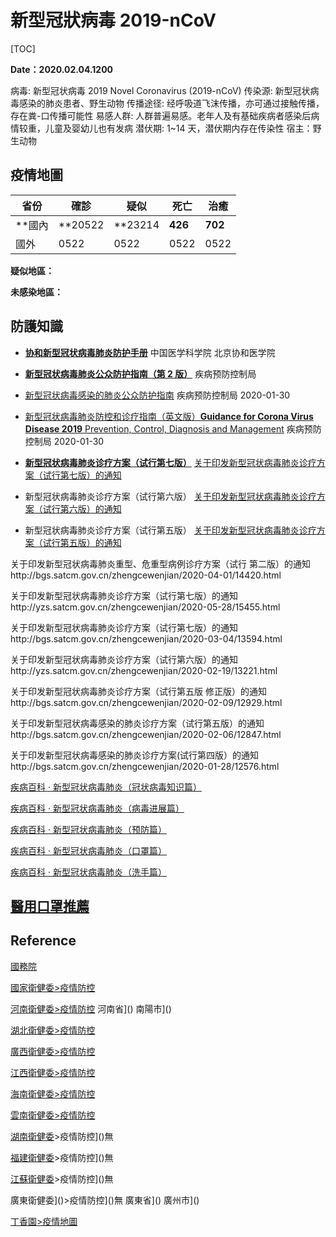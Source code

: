 # 新型冠狀病毒 2019-nCoV

[TOC]

**Date：2020.02.04.1200**

病毒: 新型冠状病毒 2019 Novel Coronavirus (2019-nCoV)
传染源: 新型冠状病毒感染的肺炎患者、野生动物
传播途径: 经呼吸道飞沫传播，亦可通过接触传播，存在粪-口传播可能性
易感人群: 人群普遍易感。老年人及有基础疾病者感染后病情较重，儿童及婴幼儿也有发病
潜伏期: 1~14 天，潜伏期内存在传染性
宿主：野生动物

## 疫情地圖

| **省份** | **確診** | **疑似** | **死亡** | 治癒 |
| -------- | -------- | -------- | -------- | -------- |
| **國內 | **20522 | **23214 | **426** | **702** |
| 國外 | 0522 | 0522 | 0522 | 0522 |

**疑似地區：**

**未感染地區：**

## 防護知識

* [**协和新型冠状病毒肺炎防护手册**](http://pumcp.com/portal/sites/xiehe/pages/books/7/index.html) 中国医学科学院 北京协和医学院



* [**新型冠状病毒肺炎公众防护指南（第 2 版）**](https://mp.weixin.qq.com/s/02tsJDlLUPHNsW4zDFsaDw) 疾病预防控制局
* [新型冠状病毒感染的肺炎公众防护指南](http://www.nhc.gov.cn/jkj/s7915/202001/bc661e49b5bc487dba182f5c49ac445b/files/92875523709b45ccb2ae9a387d7a183f.pdf) 疾病预防控制局 2020-01-30



* [新型冠状病毒肺炎防控和诊疗指南（英文版）**Guidance for Corona Virus Disease 2019** Prevention, Control, Diagnosis and Management](https://mp.weixin.qq.com/s/7qy_oCfUuJB4erRtG47vvA) 疾病预防控制局 2020-01-30



* [**新型冠状病毒肺炎诊疗方案（试行第七版）**](http://www.nhc.gov.cn/yzygj/s7653p/202003/46c9294a7dfe4cef80dc7f5912eb1989/files/ce3e6945832a438eaae415350a8ce964.pdf) [关于印发新型冠状病毒肺炎诊疗方案（试行第七版）的通知](http://www.nhc.gov.cn/yzygj/s7653p/202003/46c9294a7dfe4cef80dc7f5912eb1989.shtml)
* 新型冠状病毒肺炎诊疗方案（试行第六版） [关于印发新型冠状病毒肺炎诊疗方案（试行第六版）的通知](http://www.nhc.gov.cn/yzygj/s7653p/202002/8334a8326dd94d329df351d7da8aefc2.shtml)
* 新型冠状病毒肺炎诊疗方案（试行第五版） [关于印发新型冠状病毒肺炎诊疗方案（试行第五版）的通知](http://www.nhc.gov.cn/yzygj/s7653p/202002/d4b895337e19445f8d728fcaf1e3e13a.shtml)



关于印发新型冠状病毒肺炎重型、危重型病例诊疗方案（试行 第二版）的通知http://bgs.satcm.gov.cn/zhengcewenjian/2020-04-01/14420.html

关于印发新型冠状病毒肺炎诊疗方案（试行第七版）的通知http://yzs.satcm.gov.cn/zhengcewenjian/2020-05-28/15455.html

关于印发新型冠状病毒肺炎诊疗方案（试行第七版）的通知http://bgs.satcm.gov.cn/zhengcewenjian/2020-03-04/13594.html

关于印发新型冠状病毒肺炎诊疗方案（试行第六版）的通知http://yzs.satcm.gov.cn/zhengcewenjian/2020-02-19/13221.html

关于印发新型冠状病毒肺炎诊疗方案（试行第五版 修正版）的通知http://bgs.satcm.gov.cn/zhengcewenjian/2020-02-09/12929.html

关于印发新型冠状病毒感染的肺炎诊疗方案（试行第五版）的通知http://bgs.satcm.gov.cn/zhengcewenjian/2020-02-06/12847.html

关于印发新型冠状病毒感染的肺炎诊疗方案(试行第四版）的通知http://bgs.satcm.gov.cn/zhengcewenjian/2020-01-28/12576.html











[疾病百科 · 新型冠状病毒肺炎（冠状病毒知识篇）](https://dxy.com/column/27113)

[疾病百科 · 新型冠状病毒肺炎（病毒进展篇）](https://dxy.com/column/27114) 

[疾病百科 · 新型冠状病毒肺炎（预防篇）](https://dxy.com/column/27112)

[疾病百科 · 新型冠状病毒肺炎（口罩篇）](https://dxy.com/column/27116) 

[疾病百科 · 新型冠状病毒肺炎（洗手篇）](https://dxy.com/column/27118)



## [醫用口罩推薦]()

## Reference

[國務院](http://www.gov.cn/)

[國家衛健委>疫情防控](http://www.nhc.gov.cn/xcs/xxgzbd/gzbd_index.shtml)

[河南衛健委>疫情防控](http://wsjkw.henan.gov.cn/zt/2020/778686/index.html) 河南省]() 南陽市]()

[湖北衛健委>疫情防控](http://wjw.hubei.gov.cn/bmdt/ztzl/fkxxgzbdgrfyyq/)

[廣西衛健委>疫情防控](http://wsjkw.gxzf.gov.cn/zhuantiqu/ncov/)

[江西衛健委>疫情防控](http://hc.jiangxi.gov.cn/ztxx/xxgzbdgrdfyyqfk/index.shtml)

[海南衛健委>疫情防控](http://wst.hainan.gov.cn/swjw/rdzt/yqfk/)

[雲南衛健委>疫情防控](http://ynswsjkw.yn.gov.cn/wjwWebsite/web/col?id=UU157976428326282067&cn=xxgzbd&pcn=ztlm&pid=UU145102906505319731)

[湖南衛健委](http://wjw.hunan.gov.cn/)>疫情防控]()無

[福建衛健委](http://wjw.fujian.gov.cn/)>疫情防控]()無

[江蘇衛健委](http://wjw.jiangsu.gov.cn/)>疫情防控]()無

廣東衛健委]()>疫情防控]()無 廣東省]() 廣州市]() 

[丁香園>疫情地圖](https://3g.dxy.cn/newh5/view/pneumonia)

